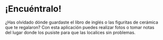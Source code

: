# ¡Encuéntralo!

¿Has olvidado dónde guardaste el libro de inglés o las figuritas de cerámica que te regalaron?
Con esta aplicación puedes realizar fotos o tomar notas del lugar donde los pusiste para que las localices sin problemas.
